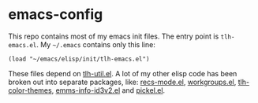 # emacs-config

This repo contains most of my emacs init files.  The entry point is
`tlh-emacs.el`.  My `~/.emacs` contains only this line:

    (load "~/emacs/elisp/init/tlh-emacs.el")

These files depend on [tlh-util.el][].  A lot of my other elisp code
has been broken out into separate packages, like: [recs-mode.el][],
[workgroups.el][], [tlh-color-themes][], [emms-info-id3v2.el][] and
[pickel.el][].

 [tlh-util.el]:         http://github.com/tlh/tlh-util.el
 [recs-mode.el]:        http://github.com/tlh/recs-mode.el
 [workgroups.el]:       http://github.com/tlh/workgroups.el
 [tlh-color-themes]:    http://github.com/tlh/tlh-color-themes
 [emms-info-id3v2.el]:  http://github.com/tlh/emms-info-id3v2.el
 [pickel.el]:           http://github.com/tlh/pickel.el
